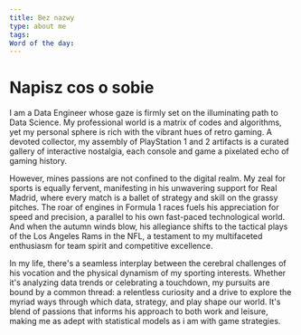 ```yaml
---
title: Bez nazwy
type: about me
tags: 
Word of the day:
---
```

# Napisz cos o sobie
I am a Data Engineer whose gaze is firmly set on the illuminating path to Data Science. My professional world is a matrix of codes and algorithms, yet my personal sphere is rich with the vibrant hues of retro gaming. A devoted collector, my assembly of PlayStation 1 and 2 artifacts is a curated gallery of interactive nostalgia, each console and game a pixelated echo of gaming history.

However, mines passions are not confined to the digital realm. My zeal for sports is equally fervent, manifesting in his unwavering support for Real Madrid, where every match is a ballet of strategy and skill on the grassy pitches. The roar of engines in Formula 1 races fuels his appreciation for speed and precision, a parallel to his own fast-paced technological world. And when the autumn winds blow, his allegiance shifts to the tactical plays of the Los Angeles Rams in the NFL, a testament to my multifaceted enthusiasm for team spirit and competitive excellence.

In my life, there's a seamless interplay between the cerebral challenges of his vocation and the physical dynamism of my sporting interests. Whether it's analyzing data trends or celebrating a touchdown, my pursuits are bound by a common thread: a relentless curiosity and a drive to explore the myriad ways through which data, strategy, and play shape our world. It's blend of passions that informs his approach to both work and leisure, making me as adept with statistical models as i am with game strategies.